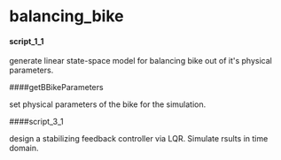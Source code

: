 # balancing_bike
 
#### script_1_1
         
generate linear state-space model for balancing bike out of it's physical parameters.


####getBBikeParameters

set physical parameters of the bike for the simulation.

####script_3_1

design a stabilizing feedback controller via LQR. Simulate rsults in time domain.